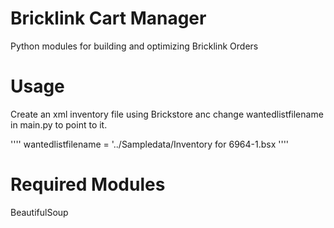 Bricklink Cart Manager
======================

Python modules for building and optimizing Bricklink Orders

Usage
=====

Create an xml inventory file using Brickstore anc change wantedlistfilename in main.py to point to it.

''''
wantedlistfilename = '../Sampledata/Inventory for 6964-1.bsx
''''

Required Modules
================

BeautifulSoup